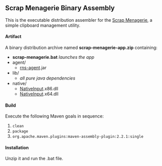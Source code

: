 Scrap Menagerie Binary Assembly
-------------------------------

This is the executable distribution assembler for the 
[Scrap Menagerie][app], a simple clipboard management utility.

[app]: https://github.com/byron-hawkins/org.hawkinssoftware.scrap-menagerie-app/blob/master/scrap-menagerie-app/README.md

#### Artifact

A binary distribution archive named **scrap-menagerie-app.zip** 
containing:

* **scrap-menagerie.bat** *launches the app*
* agent/
    * [rns-agent].jar
* lib/ 
    * *all pure java dependencies*
* native/
    * [NativeInput].x86.dll
    * [NativeInput].x64.dll

[rns-agent]: https://github.com/byron-hawkins/org.hawkinssoftware.rns-agent/blob/master/rns-agent/README.md
[NativeInput]: https://github.com/byron-hawkins/org.hawkinssoftware.azia-native-input/blob/master/azia-native-input/README.md


#### Build

Execute the following Maven goals in sequence:

1. `clean`
2. `package`
3. `org.apache.maven.plugins:maven-assembly-plugin:2.2.1:single`

#### Installation

Unzip it and run the .bat file.
